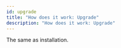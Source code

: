 ```yaml
---
id: upgrade
title: "How does it work: Upgrade"
description: "How does it work: Upgrade"
---
```

The same as installation.